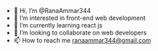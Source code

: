 - 👋 Hi, I’m @RanaAmmar344
- 👀 I’m interested in front-end web development
- 🌱 I’m currently learning react js
- 💞️ I’m looking to collaborate on web developers
- 📫 How to reach me  ranaammar344@gmail.com

<!---
RanaAmmar344/RanaAmmar344 is a ✨ special ✨ repository because its `README.md` (this file) appears on your GitHub profile.
You can click the Preview link to take a look at your changes.
--->
